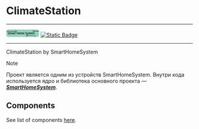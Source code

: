 # ClimateStation

---

[<img src="https://github.com/MrRyabena/SmartHomeSystem/blob/v2.0.0/SHSlogos/inc%20alt.svg" height="20"/>](https://github.com/MrRyabena/SmartHomeSystem)
[![Static Badge](https://img.shields.io/badge/Telegram-dev%20blog-blue)](https://t.me/SmartHomeSystem_dev)

---

ClimateStation by SmartHomeSystem

> [!NOTE]
> Проект является одним из устройств SmartHomeSystem. Внутри кода используется ядро и библиотека основного проекта — **_[SmartHomeSystem](https://github.com/MrRyabena/SmartHomeSystem)_**.</br>

## Components

See list of components [here](/schemes/components/components_list.md).
